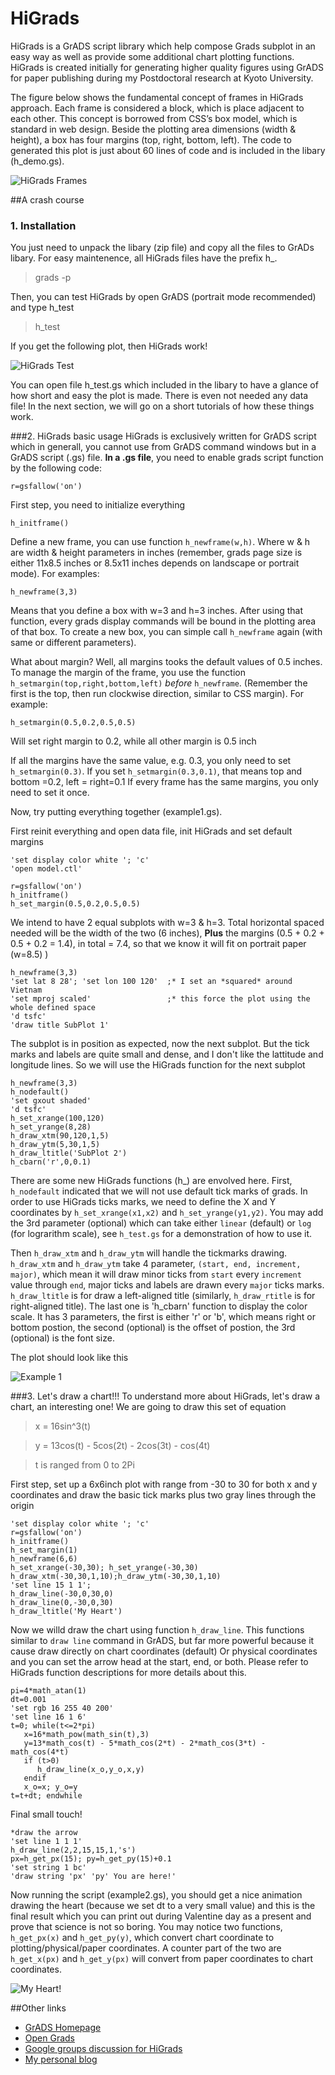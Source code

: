 # HiGrads 
HiGrads is a GrADS script library which help compose Grads subplot in an easy way as well as provide some additional chart plotting functions. HiGrads is created initially for generating higher quality figures using GrADS for paper publishing during my Postdoctoral research at Kyoto University.

The figure below shows the fundamental concept of frames in HiGrads approach. Each frame is considered a block, which is place adjacent to each other. This concept is borrowed from CSS’s box model, which is standard in web design. Beside the plotting area dimensions (width & height), a box has four margins (top, right, bottom, left). The code to generated this plot is just about 60 lines of code and is included in the libary (h_demo.gs).

![HiGrads Frames](https://raw.githubusercontent.com/haibuihoang/higrads/master/examples/h_demo.png)

##A crash course
### 1. Installation
You just need to unpack the libary (zip file) and copy all the files to GrADs libary. For easy maintenence, all HiGrads files have the prefix h_. 

> grads -p 

Then, you can test HiGrads by open GrADS (portrait mode recommended) and type h_test 

> h_test

If you get the following plot, then HiGrads work! 

![HiGrads Test](https://raw.githubusercontent.com/haibuihoang/higrads/master/examples/h_test.png)

You can open file h_test.gs which included in the libary to have a glance of how short and easy the plot is made. There is even not needed any data file! In the next section, we will go on a short tutorials of how these things work.

###2. HiGrads basic usage
HiGrads is exclusively written for GrADS script which in generall, you cannot use from GrADS command windows but in a GrADS script (.gs) file. **In a .gs file**, you need to enable grads script function by the following code:

```
r=gsfallow('on')
```

First step, you need to initialize everything

```
h_initframe()
```

Define a new frame, you can use function ```h_newframe(w,h)```. Where w & h are width & height parameters in inches (remember, grads page size is either 11x8.5 inches or 8.5x11 inches depends on landscape or portrait mode). For examples:

```
h_newframe(3,3)
```

Means that you define a box with w=3 and h=3 inches. After using that function, every grads display commands will be bound in the plotting area of that box. To create a new box, you can simple call ```h_newframe``` again (with same or different parameters).

What about margin? Well, all margins tooks the default values of 0.5 inches. To manage the margin of the frame, you use the function ```h_setmargin(top,right,bottom,left)``` *before* ```h_newframe```. (Remember the first is the top, then run clockwise direction, similar to CSS margin). For example:
```
h_setmargin(0.5,0.2,0.5,0.5)
```
Will set right margin to 0.2, while all other margin is 0.5 inch

If all the margins have the same value, e.g. 0.3, you only need to set ```h_setmargin(0.3)```. If you set ```h_setmargin(0.3,0.1)```, that means top and bottom =0.2, left = right=0.1
If every frame has the same margins, you only need to set it once.

Now, try putting everything together (example1.gs). 

First reinit everything and open data file, init HiGrads and set default margins
```'reinit'
'set display color white '; 'c'
'open model.ctl'

r=gsfallow('on')
h_initframe()
h_set_margin(0.5,0.2,0.5,0.5)
```
We intend to have 2 equal subplots with w=3 & h=3. Total horizontal spaced needed will be the width of the two (6 inches), **Plus** the margins (0.5 + 0.2 + 0.5 + 0.2 = 1.4), in total = 7.4, so that we know it will fit on portrait paper (w=8.5) )
```
h_newframe(3,3)
'set lat 8 28'; 'set lon 100 120'  ;* I set an *squared* around Vietnam
'set mproj scaled'                 ;* this force the plot using the whole defined space
'd tsfc'
'draw title SubPlot 1'
```
The subplot is in position as expected, now the next subplot. But the tick marks and labels are quite small and dense, and I don't like
the lattitude and longitude lines. So we will use the HiGrads function for the next subplot
```
h_newframe(3,3)
h_nodefault()
'set gxout shaded'
'd tsfc'
h_set_xrange(100,120)
h_set_yrange(8,28)
h_draw_xtm(90,120,1,5)
h_draw_ytm(5,30,1,5)
h_draw_ltitle('SubPlot 2')
h_cbarn('r',0,0.1)
```
There are some new HiGrads functions (h_) are envolved here. 
First, ```h_nodefault``` indicated that we will not use default tick marks of grads. In order to use HiGrads ticks marks, we need to define the X and Y coordinates by ```h_set_xrange(x1,x2)``` and ```h_set_yrange(y1,y2)```. You may add the 3rd parameter (optional) which can take either ```linear``` (default) or ```log``` (for lograrithm scale), see ```h_test.gs``` for a demonstration of how to use it.

Then ```h_draw_xtm``` and ```h_draw_ytm``` will handle the tickmarks drawing. ```h_draw_xtm``` and ```h_draw_ytm``` take 4 parameter, ```(start, end, increment, major)```, which mean it will draw minor ticks from ```start``` every ```increment``` value through ```end```, major ticks and labels are drawn every ```major``` ticks marks.
```h_draw_ltitle``` is for draw a left-aligned title (similarly, ```h_draw_rtitle``` is for right-aligned title). 
The last one is 'h_cbarn' function to display the color scale. It has 3 parameters, the first is either 'r' or 'b', which means right or bottom postion, the second (optional) is the offset of postion, the 3rd (optional) is the font size. 

The plot should look like this

![Example 1](https://raw.githubusercontent.com/haibuihoang/higrads/master/examples/example1.png)


###3. Let's draw a chart!!!
To understand more about HiGrads, let's draw a chart, an interesting one! We are going to draw this set of equation
> x = 16sin^3(t)

> y = 13cos(t) - 5cos(2t) - 2cos(3t) - cos(4t)

> t is ranged from 0 to 2Pi

First step, set up a 6x6inch plot with range from -30 to 30 for both x and y coordinates and draw the basic tick marks plus two gray lines through the origin
```'reinit'
'set display color white '; 'c'
r=gsfallow('on')
h_initframe()
h_set_margin(1)
h_newframe(6,6)
h_set_xrange(-30,30); h_set_yrange(-30,30)
h_draw_xtm(-30,30,1,10);h_draw_ytm(-30,30,1,10)
'set line 15 1 1';
h_draw_line(-30,0,30,0)
h_draw_line(0,-30,0,30)
h_draw_ltitle('My Heart')
````

Now we willd draw the chart using function ```h_draw_line```. This functions similar to ```draw line``` command in GrADS, but far more powerful because it cause draw directly on chart coordinates (default) Or physical coordinates and you can set the arrow head at the start, end, or both. Please refer to HiGrads function descriptions for more details about this. 

```
pi=4*math_atan(1)
dt=0.001
'set rgb 16 255 40 200'
'set line 16 1 6'
t=0; while(t<=2*pi)
   x=16*math_pow(math_sin(t),3)
   y=13*math_cos(t) - 5*math_cos(2*t) - 2*math_cos(3*t) - math_cos(4*t)
   if (t>0)
      h_draw_line(x_o,y_o,x,y)
   endif
   x_o=x; y_o=y
t=t+dt; endwhile
```

Final small touch!
```
*draw the arrow
'set line 1 1 1'
h_draw_line(2,2,15,15,1,'s')
px=h_get_px(15); py=h_get_py(15)+0.1
'set string 1 bc'
'draw string 'px' 'py' You are here!'
```

Now running the script (example2.gs), you should get a nice animation drawing the heart (because we set dt to a very small value) and this is the final result which you can print out during Valentine day as a present and prove that science is not so boring.
You may notice two functions, ```h_get_px(x)``` and ```h_get_py(y)```, which convert chart coordinate to plotting/physical/paper coordinates. A counter part of the two are ```h_get_x(px)``` and ```h_get_y(px)``` will convert from paper coordinates to chart coordinates.

![My Heart!](https://raw.githubusercontent.com/haibuihoang/higrads/master/examples/example2.png)


##Other links
* [GrADS Homepage](http://grads.iges.org/grads/)
* [Open Grads](http://opengrads.org/)
* [Google groups discussion for HiGrads](https://groups.google.com/forum/#!forum/higrads)
* [My personal blog](http://haibuihoang.blogspot.com)
